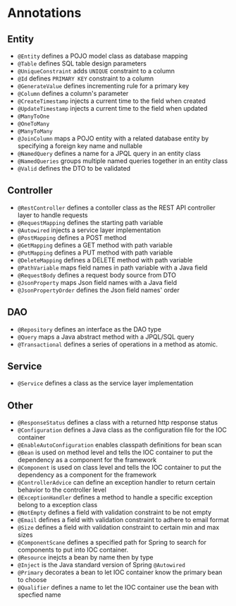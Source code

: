 # Annotations
## Entity
- `@Entity` defines a POJO model class as database mapping
- `@Table` defines SQL table design parameters
- `@UniqueConstraint` adds `UNIQUE` constraint to a column
- `@Id` defines `PRIMARY KEY` constraint to a column
- `@GenerateValue` defines incrementing rule for a primary key
- `@Column` defines a column's parameter
- `@CreateTimestamp` injects a current time to the field when created
- `@UpdateTimestamp` injects a current time to the field when updated
- `@ManyToOne`
- `@OneToMany`
- `@ManyToMany`
- `@JoinColumn` maps a POJO entity with a related database entity by specifying a foreign key name and nullable
- `@NamedQuery` defines a name for a JPQL query in an entity class
- `@NamedQueries` groups multiple named queries together in an entity class
- `@Valid` defines the DTO to be validated

## Controller
- `@RestController` defines a contoller class as the REST API controller layer to handle requests
- `@RequestMapping` defines the starting path variable
- `@Autowired` injects a service layer implementation
- `@PostMapping` defines a POST method
- `@GetMapping` defines a GET method with path variable
- `@PutMapping` defines a PUT method with path variable
- `@DeleteMapping` defines a DELETE method with path variable
- `@PathVariable` maps field names in path variable with a Java field
- `@RequestBody` defines a request body source from DTO
- `@JsonProperty` maps Json field names with a Java field
- `@JsonPropertyOrder` defines the Json field names' order

## DAO
- `@Repository` defines an interface as the DAO type
- `@Query` maps a Java abstract method with a JPQL/SQL query
- `@Transactional` defines a series of operations in a method as atomic.

## Service
- `@Service` defines a class as the service layer implementation

## Other
- `@ResponseStatus` defines a class with a returned http response status
- `@Configuration` defines a Java class as the configuration file for the IOC container
- `@EnableAutoConfiguration` enables classpath definitions for bean scan
- `@Bean` is used on method level and tells the IOC container to put the dependency as a component for the framework
- `@Component` is used on class level and tells the IOC container to put the dependency as a component for the framework
- `@ControllerAdvice` can define an exception handler to return certain behavior to the controller level
- `@ExceptionHandler` defines a method to handle a specific exception belong to a exception class
- `@NotEmpty` defines a field with validation constraint to be not empty
- `@Email` defines a field with validation constraint to adhere to email format
- `@Size` defines a field with validation constraint to certain min and max sizes
- `@ComponentScane` defines a specified path for Spring to search for components to put into IOC container.
- `@Resource` inejcts a bean by name then by type
- `@Inject` is the Java standard version of Spring `@Autowired`
- `@Primary` decorates a bean to let IOC container know the primary bean to choose
- `@Qualifier` defines a name to let the IOC container use the bean with specfied name


